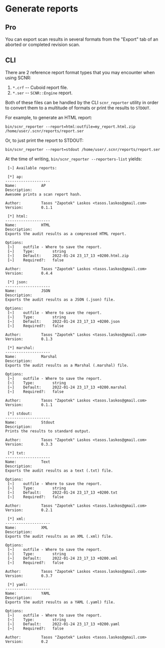 # Generate reports

## Pro

You can export scan results in several formats from the "Export" tab of an aborted or completed revision scan.

## CLI

There are 2 reference report format types that you may encounter when using SCNR:

1. `*.crf` -- Cuboid report file.
1. `*.ser` -- `SCNR::Engine` report.

Both of these files can be handled by the CLI `scnr_reporter` utility in order
to convert them to a multitude of formats or print the results to `STDOUT`.

For example, to generate an HTML report:

`bin/scnr_reporter --report=html:outfile=my_report.html.zip /home/user/.scnr/reports/report.ser`

Or, to just print the report to STDOUT:

`bin/scnr_reporter --report=stdout /home/user/.scnr/reports/report.ser`

At the time of writing, `bin/scnr_reporter --reporters-list` yields:

```
 [~] Available reports:

 [*] ap:
--------------------
Name:           AP
Description:
Awesome prints a scan report hash.

Author:         Tasos "Zapotek" Laskos <tasos.laskos@gmail.com>
Version:        0.1.1

 [*] html:
--------------------
Name:           HTML
Description:
Exports the audit results as a compressed HTML report.

Options:
 [~]    outfile - Where to save the report.
 [~]    Type:        string
 [~]    Default:     2022-01-24 23_17_13 +0200.html.zip
 [~]    Required?:   false

Author:         Tasos "Zapotek" Laskos <tasos.laskos@gmail.com>
Version:        0.4.4

 [*] json:
--------------------
Name:           JSON
Description:
Exports the audit results as a JSON (.json) file.

Options:
 [~]    outfile - Where to save the report.
 [~]    Type:        string
 [~]    Default:     2022-01-24 23_17_13 +0200.json
 [~]    Required?:   false

Author:         Tasos "Zapotek" Laskos <tasos.laskos@gmail.com>
Version:        0.1.3

 [*] marshal:
--------------------
Name:           Marshal
Description:
Exports the audit results as a Marshal (.marshal) file.

Options:
 [~]    outfile - Where to save the report.
 [~]    Type:        string
 [~]    Default:     2022-01-24 23_17_13 +0200.marshal
 [~]    Required?:   false

Author:         Tasos "Zapotek" Laskos <tasos.laskos@gmail.com>
Version:        0.1.1

 [*] stdout:
--------------------
Name:           Stdout
Description:
Prints the results to standard output.

Author:         Tasos "Zapotek" Laskos <tasos.laskos@gmail.com>
Version:        0.3.3

 [*] txt:
--------------------
Name:           Text
Description:
Exports the audit results as a text (.txt) file.

Options:
 [~]    outfile - Where to save the report.
 [~]    Type:        string
 [~]    Default:     2022-01-24 23_17_13 +0200.txt
 [~]    Required?:   false

Author:         Tasos "Zapotek" Laskos <tasos.laskos@gmail.com>
Version:        0.2.1

 [*] xml:
--------------------
Name:           XML
Description:
Exports the audit results as an XML (.xml) file.

Options:
 [~]    outfile - Where to save the report.
 [~]    Type:        string
 [~]    Default:     2022-01-24 23_17_13 +0200.xml
 [~]    Required?:   false

Author:         Tasos "Zapotek" Laskos <tasos.laskos@gmail.com>
Version:        0.3.7

 [*] yaml:
--------------------
Name:           YAML
Description:
Exports the audit results as a YAML (.yaml) file.

Options:
 [~]    outfile - Where to save the report.
 [~]    Type:        string
 [~]    Default:     2022-01-24 23_17_13 +0200.yaml
 [~]    Required?:   false

Author:         Tasos "Zapotek" Laskos <tasos.laskos@gmail.com>
Version:        0.2
```
